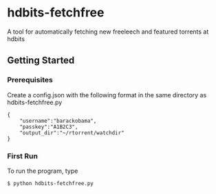 # hdbits-fetchfree
A tool for automatically fetching new freeleech and featured torrents at hdbits

## Getting Started

### Prerequisites
Create a config.json with the following format in the same directory as hdbits-fetchfree.py

```
{
	"username":"barackobama",
	"passkey":"A1B2C3",
	"output_dir":"~/rtorrent/watchdir"
}
```

### First Run
To run the program, type

```
$ python hdbits-fetchfree.py
```
